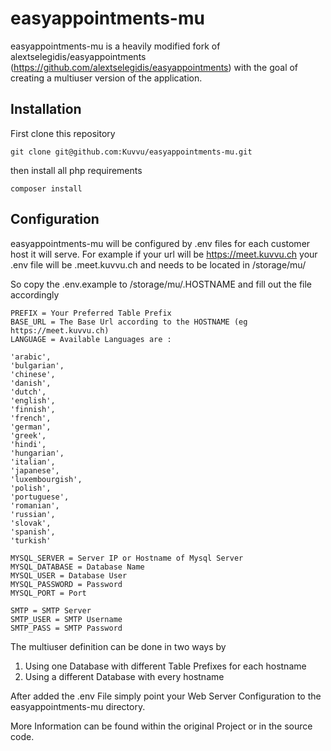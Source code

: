 # easyappointments-mu

easyappointments-mu is a heavily modified fork of alextselegidis/easyappointments
(https://github.com/alextselegidis/easyappointments) with the goal of creating a
multiuser version of the application.

## Installation

First clone this repository

```
git clone git@github.com:Kuvvu/easyappointments-mu.git
```

then install all php requirements

```
composer install
```

## Configuration

easyappointments-mu will be configured by .env files for each customer host it will serve.
For example if your url will be https://meet.kuvvu.ch your .env file will be .meet.kuvvu.ch and needs to
be located in /storage/mu/

So copy the .env.example to /storage/mu/.HOSTNAME and fill out the file accordingly
```
PREFIX = Your Preferred Table Prefix
BASE_URL = The Base Url according to the HOSTNAME (eg https://meet.kuvvu.ch)
LANGUAGE = Available Languages are :

'arabic',
'bulgarian',
'chinese',
'danish',
'dutch',
'english',
'finnish',
'french',
'german',
'greek',
'hindi',
'hungarian',
'italian',
'japanese',
'luxembourgish',
'polish',
'portuguese',
'romanian',
'russian',
'slovak',
'spanish',
'turkish'

MYSQL_SERVER = Server IP or Hostname of Mysql Server
MYSQL_DATABASE = Database Name
MYSQL_USER = Database User
MYSQL_PASSWORD = Password
MYSQL_PORT = Port

SMTP = SMTP Server
SMTP_USER = SMTP Username
SMTP_PASS = SMTP Password
```

The multiuser definition can be done in two ways by

1. Using one Database with different Table Prefixes for each hostname
2. Using a different Database with every hostname

After added the .env File simply point your Web Server Configuration to the easyappointments-mu directory.

More Information can be found within the original Project or in the source code.
